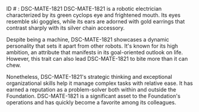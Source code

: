 ID # : DSC-MATE-1821
DSC-MATE-1821 is a robotic electrician characterized by its green cyclops eye and frightened mouth. Its eyes resemble ski goggles, while its ears are adorned with gold earrings that contrast sharply with its silver chain accessory.

Despite being a machine, DSC-MATE-1821 showcases a dynamic personality that sets it apart from other robots. It's known for its high ambition, an attribute that manifests in its goal-oriented outlook on life. However, this trait can also lead DSC-MATE-1821 to bite more than it can chew.

Nonetheless, DSC-MATE-1821's strategic thinking and exceptional organizational skills help it manage complex tasks with relative ease. It has earned a reputation as a problem-solver both within and outside the Foundation. DSC-MATE-1821 is a significant asset to the Foundation's operations and has quickly become a favorite among its colleagues.